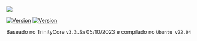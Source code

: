 <image src="https://img.shields.io/badge/Docker-2496ED?style=for-the-badge&logo=docker&logoColor=white"/>

[![Version](https://img.shields.io/badge/Version-v1.0-success)]()
[![Version](https://img.shields.io/badge/Ubuntu-v22.04-blue)]()

Baseado no TrinityCore `v3.3.5a` 05/10/2023 e compilado no `Ubuntu v22.04`
